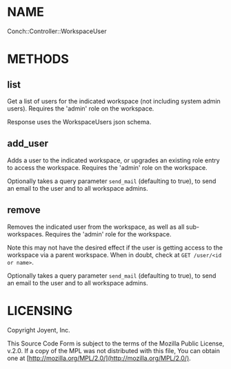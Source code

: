 # NAME

Conch::Controller::WorkspaceUser

# METHODS

## list

Get a list of users for the indicated workspace (not including system admin users).
Requires the 'admin' role on the workspace.

Response uses the WorkspaceUsers json schema.

## add\_user

Adds a user to the indicated workspace, or upgrades an existing role entry to access the
workspace.
Requires the 'admin' role on the workspace.

Optionally takes a query parameter `send_mail` (defaulting to true), to send an email
to the user and to all workspace admins.

## remove

Removes the indicated user from the workspace, as well as all sub-workspaces.
Requires the 'admin' role for the workspace.

Note this may not have the desired effect if the user is getting access to the workspace via
a parent workspace. When in doubt, check at `GET /user/<id or name>`.

Optionally takes a query parameter `send_mail` (defaulting to true), to send an email
to the user and to all workspace admins.

# LICENSING

Copyright Joyent, Inc.

This Source Code Form is subject to the terms of the Mozilla Public License,
v.2.0. If a copy of the MPL was not distributed with this file, You can obtain
one at [http://mozilla.org/MPL/2.0/](http://mozilla.org/MPL/2.0/).
